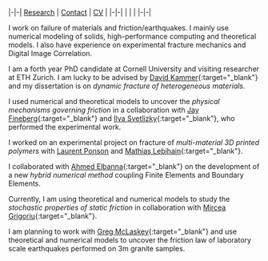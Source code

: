 |-|-|
[Research](research.md) | [Contact](contact.md) | [CV](gabriele_albertini_vitae.pdf) |
|-|-|
| | |
|-|-|


I work on failure of materials and friction/earthquakes. 
I mainly use numerical modeling of solids, high-performance computing and theoretical models. 
I also have experience on experimental fracture mechanics and Digital Image Correlation.

I am a forth year PhD candidate at Cornell University and visiting researcher at ETH Zurich. 
I am lucky to be advised by [David Kammer](https://ifb.ethz.ch/compmech){:target="_blank"} and my dissertation is on *dynamic fracture of heterogeneous materials*. 

I used numerical and theoretical models to uncover the *physical mechanisms governing friction* in a collaboration with [Jay Fineberg](http://old.phys.huji.ac.il/~jay/){:target="_blank"} and [Ilya Svetlizky](https://scholar.google.co.il/citations?user=44mVMhIAAAAJ&hl=en){:target="_blank"}, who performed the experimental work.

I worked on an experimental project on fracture of *multi-material 3D printed polymers* with [Laurent Ponson](http://www.laurentponson.com/) and [Mathias Lebihain](https://scholar.google.com/citations?user=ZUSWpmMAAAAJ&hl=en&oi=ao){:target="_blank"}.

I collaborated with [Ahmed Elbanna](https://publish.illinois.edu/mcslabuiuc/){:target="_blank"} on the development of a new *hybrid numerical method* coupling Finite Elements and Boundary Elements.

Currently, I am using theoretical and numerical models to study the *stochastic properties of static friction* in collaboration with [Mircea Grigoriu](https://www.cee.cornell.edu/faculty-directory/mircea-dan-grigoriu){:target="_blank"}. 

I am planning to work with [Greg McLaskey](https://courses.cit.cornell.edu/mclaskey/){:target="_blank"} and use theoretical and numerical models to uncover the friction law of laboratory scale earthquakes performed on 3m granite samples.
